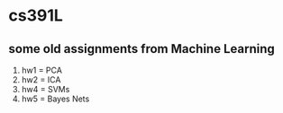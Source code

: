 # cs391L 
## some old assignments from Machine Learning
1. hw1 = PCA
2. hw2 = ICA
3. hw4 = SVMs
4. hw5 = Bayes Nets
